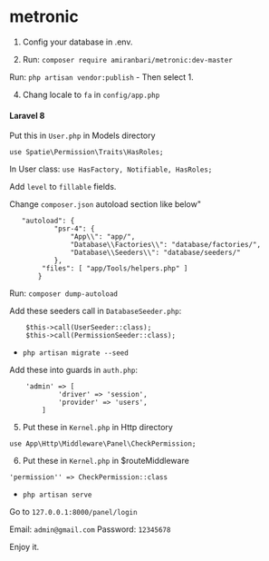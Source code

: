 # metronic

1) Config your database in .env.

2) Run:
`composer require amiranbari/metronic:dev-master`

 Run: `php artisan vendor:publish` - Then select 1.
 
 4) Chang locale to `fa` in `config/app.php`
 
 #### Laravel 8
 Put this in `User.php` in Models directory
 
 `use Spatie\Permission\Traits\HasRoles;`
 
 In User class:
`use HasFactory, Notifiable, HasRoles;`

Add `level` to `fillable` fields.

Change `composer.json` autoload section like below"
```
   "autoload": {
           "psr-4": {
               "App\\": "app/",
               "Database\\Factories\\": "database/factories/",
               "Database\\Seeders\\": "database/seeders/"
           },
   		"files": [ "app/Tools/helpers.php" ]
       }   
 ```
 
 Run: `composer dump-autoload`
 
 Add these seeders call in `DatabaseSeeder.php`:
```
	$this->call(UserSeeder::class);
	$this->call(PermissionSeeder::class);
```

- `php artisan migrate --seed`

 Add these into guards in `auth.php`:
```
	'admin' => [
            'driver' => 'session',
            'provider' => 'users',
        ]
```
5) Put these in `Kernel.php` in Http directory

`use App\Http\Middleware\Panel\CheckPermission;`

6) Put these in `Kernel.php` in $routeMiddleware

`'permission'' => CheckPermission::class`

  
- `php artisan serve`

Go to `127.0.0.1:8000/panel/login`

Email: `admin@gmail.com`
Password: `12345678`

Enjoy it.

